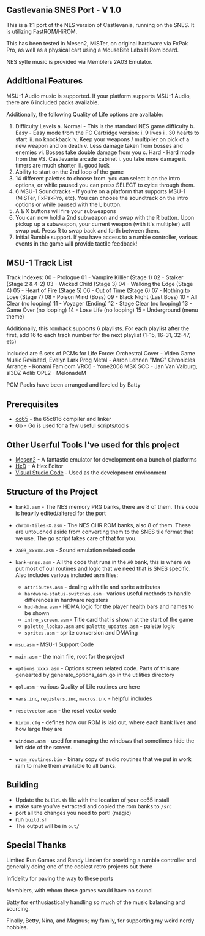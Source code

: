 ## Castlevania SNES Port - V 1.0

This is a 1:1 port of the NES version of Castlevania, running on the SNES. It is utilizing FastROM/HiROM.

This has been tested in Mesen2, MiSTer, on original hardware via FxPak Pro, as well as a physical cart using a MouseBite Labs HiRom board.

NES sytle music is provided via Memblers 2A03 Emulator.

## Additional Features

MSU-1 Audio music is supported.  If your platform supports MSU-1 Audio, there are 6 included packs available.

Additionally, the following Quality of Life options are available:
1. Difficulty Levels
  a. Normal - This is the standard NES game difficulty
  b. Easy - Easy mode from the FC Cartridge version:
        i. 9 lives
       ii. 30 hearts to start
      iii. no knockback
       iv. Keep your weapons / multiplier on pick of a new weapon and on death
        v. Less damage taken from bosses and enemies
       vi. Bosses take double damage from you
  c. Hard - Hard mode from the VS. Castlevania arcade cabinet
        i. you take more damage
       ii. timers are much shorter
      iii. good luck
2. Ability to start on the 2nd loop of the game
3. 14 different palettes to choose from.  you can select it on the intro options, or while paused you can press SELECT to cylce through them.
4. 6 MSU-1 Soundtracks - If you're on a platform that supports MSU-1 (MiSTer, FxPakPro, etc).  You can choose the soundtrack on the intro options or while paused with the L button.
5. A & X buttons will fire your subweapons
6. You can now hold a 2nd subweapon and swap with the R button.  Upon pickup up a subweapon, your current weapon (with it's multipler) will swap out.  Press R to swap back and forth between them.
7. Initial Rumble support.  If you have access to a rumble controller, various events in the game will provide tactile feedback!

## MSU-1 Track List
Track Indexes:
00 - Prologue
01 - Vampire Killier (Stage 1)
02 - Stalker (Stage 2 & 4-2)
03 - Wicked Child (Stage 3)
04 - Walking the Edge (Stage 4)
05 - Heart of Fire (Stage 5)
06 - Out of Time (Stage 6)
07 - Nothing to Lose (Stage 7)
08 - Poison Mind (Boss)
09 - Black Night (Last Boss)
10 - All Clear (no looping)
11 - Voyager (Ending)
12 - Stage Clear (no looping)
13 - Game Over (no looping)
14 - Lose Life (no looping)
15 - Underground (menu theme)

Additionally, this romhack supports 6 playlists.  For each playlist after the first, add 16 to each track number for the next playlist (1-15, 16-31, 32-47, etc)

Included are 6 sets of PCMs for Life Force:
Orchestral Cover - Video Game Music Revisited, Evelyn Lark
Prog Metal - Aaron Lehnen "MnG"
Chronicles Arrange - Konami
Famicom VRC6 - Yone2008
MSX SCC - Jan Van Valburg, sl3DZ
Adlib OPL2 - MelonadeM

PCM Packs have been arranged and leveled by Batty

## Prerequisites

* [cc65](https://www.cc65.org/) - the 65c816 compiler and linker
* [Go](https://go.dev/) - Go is used for a few useful scripts/tools


## Other Userful Tools I've used for this project

* [Mesen2](https://github.com/SourMesen/Mesen2) - A fantastic emulator for development on a bunch of platforms
* [HxD](https://mh-nexus.de/en/hxd/) - A Hex Editor
* [Visual Studio Code](https://code.visualstudio.com/) - Used as the development environment

## Structure of the Project

* `bankX.asm` - The NES memory PRG banks, there are 8 of them.  This code is heavily edited/altered for the port  
* `chrom-tiles-X.asm` - The NES CHR ROM banks, also 8 of them. These are untouched aside from converting them to the SNES tile format that we use.  The go script takes care of that for you.
* `2a03_xxxxx.asm` - Sound emulation related code
* `bank-snes.asm` - All the code that runs in the `A0` bank, this is where we put most of our routines and logic that we need that is SNES specific.  Also includes various included asm files:

  * `attributes.asm` - dealing with tile and sprite attributes
  * `hardware-status-switches.asm` - various useful methods to handle differences in hardware registers
  * `hud-hdma.asm` - HDMA logic for the player health bars and names to be shown
  * `intro_screen.asm` - Title card that is shown at the start of the game
  * `palette_lookup.asm` and `palette_updates.asm` - palette logic
  * `sprites.asm` - sprite conversion and DMA'ing
* `msu.asm` - MSU-1 Support Code
* `main.asm` - the main file, root for the project
* `options_xxxx.asm` - Options screen related code.  Parts of this are genearted by generate_options_asm.go in the utilities directory
* `qol.asm` - various Quality of Life routines are here
* `vars.inc`, `registers.inc`, `macros.inc` - helpful includes
* `resetvector.asm` - the reset vector code
* `hirom.cfg` - defines how our ROM is laid out, where each bank lives and how large they are
* `windows.asm` - used for managing the windows that sometimes hide the left side of the screen.
* `wram_routines.bin` - binary copy of audio routines that we put in work ram to make them available to all banks.

## Building

* Update the `build.sh` file with the location of your cc65 install
* make sure you've extracted and copied the rom banks to `/src`
* port all the changes you need to port! (magic)
* run `build.sh`
* The output will be in `out/`

## Special Thanks

Limited Run Games and Randy Linden for providing a rumble controller and generally doing one of the coolest retro projects out there

Infidelity for paving the way to these ports

Memblers, with whom these games would have no sound

Batty for enthusiastically handling so much of the music balancing and sourcing.

Finally, Betty, Nina, and Magnus;  my family, for supporting my weird nerdy hobbies.